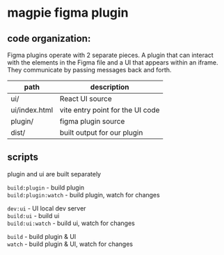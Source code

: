 # magpie figma plugin

## code organization:
Figma plugins operate with 2 separate pieces. A plugin that can interact with the elements in the Figma file and a UI that appears within an iframe. They communicate by passing messages back and forth.

|  path           | description                          |
| --------------- | ------------------------------------ |
| ui/             | React UI source                      |
| ui/index.html   | vite entry point for the UI code     |
| plugin/         | figma plugin source                  |
| dist/           | built output for our plugin          |

## scripts

plugin and ui are built separately

`build:plugin` - build plugin  
`build:plugin:watch` - build plugin, watch for changes  

`dev:ui` - UI local dev server  
`build:ui` - build ui  
`build:ui:watch` - build ui, watch for changes  

`build` - build plugin & UI  
`watch` - build plugin & UI, watch for changes  
